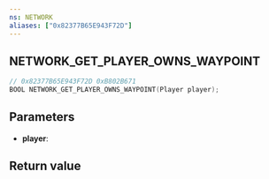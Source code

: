 ```yaml
---
ns: NETWORK
aliases: ["0x82377B65E943F72D"]
---
```

## NETWORK_GET_PLAYER_OWNS_WAYPOINT

```c
// 0x82377B65E943F72D 0xB802B671
BOOL NETWORK_GET_PLAYER_OWNS_WAYPOINT(Player player);
```

## Parameters
* **player**: 

## Return value
